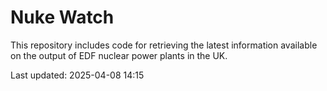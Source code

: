 # Nuke Watch

This repository includes code for retrieving the latest information available on the output of EDF nuclear power plants in the UK.

Last updated: 2025-04-08 14:15